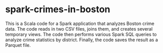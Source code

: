 # spark-crimes-in-boston
This is a Scala code for a Spark application that analyzes Boston crime data. The code reads in two CSV files, joins them, and creates several temporary views. The code then performs various Spark SQL queries to analyze crime statistics by district. Finally, the code saves the result as a Parquet file.
